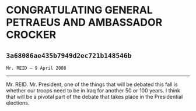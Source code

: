 # CONGRATULATING GENERAL PETRAEUS AND AMBASSADOR CROCKER
## `3a68086ae435b7949d2ec721b148546b`
`Mr. REID — 9 April 2008`

---


Mr. REID. Mr. President, one of the things that will be debated this 
fall is whether our troops need to be in Iraq for another 50 or 100 
years. I think that will be a pivotal part of the debate that takes 
place in the Presidential elections.